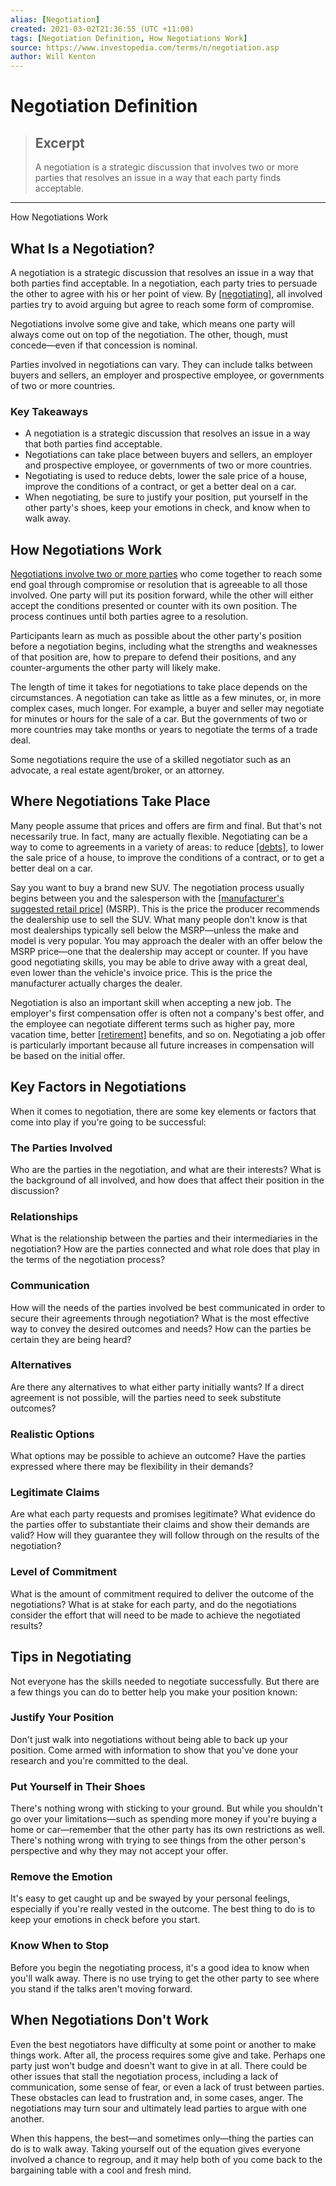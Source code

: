 ```yaml
---
alias: [Negotiation]
created: 2021-03-02T21:36:55 (UTC +11:00)
tags: [Negotiation Definition, How Negotiations Work]
source: https://www.investopedia.com/terms/n/negotiation.asp
author: Will Kenton
---
```


# Negotiation Definition

> ## Excerpt
> A negotiation is a strategic discussion that involves two or more parties that resolves an issue in a way that each party finds acceptable.

---

How Negotiations Work
## What Is a Negotiation?

A negotiation is a strategic discussion that resolves an issue in a way that both parties find acceptable. In a negotiation, each party tries to persuade the other to agree with his or her point of view. By [[negotiating]](https://www.investopedia.com/articles/pf/07/negotiation_tips.asp), all involved parties try to avoid arguing but agree to reach some form of compromise.

Negotiations involve some give and take, which means one party will always come out on top of the negotiation. The other, though, must concede—even if that concession is nominal.

Parties involved in negotiations can vary. They can include talks between buyers and sellers, an employer and prospective employee, or governments of two or more countries.

### Key Takeaways

-   A negotiation is a strategic discussion that resolves an issue in a way that both parties find acceptable.
-   Negotiations can take place between buyers and sellers, an employer and prospective employee, or governments of two or more countries.
-   Negotiating is used to reduce debts, lower the sale price of a house, improve the conditions of a contract, or get a better deal on a car.
-   When negotiating, be sure to justify your position, put yourself in the other party's shoes, keep your emotions in check, and know when to walk away.

## How Negotiations Work

[Negotiations involve two or more parties](https://www.investopedia.com/articles/personal-finance/010516/salary-negotiation-strategies-can-backfire.asp) who come together to reach some end goal through compromise or resolution that is agreeable to all those involved. One party will put its position forward, while the other will either accept the conditions presented or counter with its own position. The process continues until both parties agree to a resolution.

Participants learn as much as possible about the other party's position before a negotiation begins, including what the strengths and weaknesses of that position are, how to prepare to defend their positions, and any counter-arguments the other party will likely make.

The length of time it takes for negotiations to take place depends on the circumstances. A negotiation can take as little as a few minutes, or, in more complex cases, much longer. For example, a buyer and seller may negotiate for minutes or hours for the sale of a car. But the governments of two or more countries may take months or years to negotiate the terms of a trade deal.

Some negotiations require the use of a skilled negotiator such as an advocate, a real estate agent/broker, or an attorney.

## Where Negotiations Take Place

Many people assume that prices and offers are firm and final. But that's not necessarily true. In fact, many are actually flexible. Negotiating can be a way to come to agreements in a variety of areas: to reduce [[debts]](https://www.investopedia.com/terms/d/debt.asp), to lower the sale price of a house, to improve the conditions of a contract, or to get a better deal on a car.

Say you want to buy a brand new SUV. The negotiation process usually begins between you and the salesperson with the [[manufacturer's suggested retail price]](https://www.investopedia.com/terms/m/manufacturers-suggested-retail-price-msrp.asp) (MSRP). This is the price the producer recommends the dealership use to sell the SUV. What many people don't know is that most dealerships typically sell below the MSRP—unless the make and model is very popular. You may approach the dealer with an offer below the MSRP price—one that the dealership may accept or counter. If you have good negotiating skills, you may be able to drive away with a great deal, even lower than the vehicle's invoice price. This is the price the manufacturer actually charges the dealer.

Negotiation is also an important skill when accepting a new job. The employer's first compensation offer is often not a company's best offer, and the employee can negotiate different terms such as higher pay, more vacation time, better [[retirement]](https://www.investopedia.com/terms/r/retirement.asp) benefits, and so on. Negotiating a job offer is particularly important because all future increases in compensation will be based on the initial offer.

## Key Factors in Negotiations

When it comes to negotiation, there are some key elements or factors that come into play if you're going to be successful:

### The Parties Involved

Who are the parties in the negotiation, and what are their interests? What is the background of all involved, and how does that affect their position in the discussion?

### Relationships

What is the relationship between the parties and their intermediaries in the negotiation? How are the parties connected and what role does that play in the terms of the negotiation process?

### Communication

How will the needs of the parties involved be best communicated in order to secure their agreements through negotiation? What is the most effective way to convey the desired outcomes and needs? How can the parties be certain they are being heard?

### Alternatives

Are there any alternatives to what either party initially wants? If a direct agreement is not possible, will the parties need to seek substitute outcomes?

### Realistic Options

What options may be possible to achieve an outcome? Have the parties expressed where there may be flexibility in their demands?

### Legitimate Claims

Are what each party requests and promises legitimate? What evidence do the parties offer to substantiate their claims and show their demands are valid? How will they guarantee they will follow through on the results of the negotiation?

### Level of Commitment

What is the amount of commitment required to deliver the outcome of the negotiations? What is at stake for each party, and do the negotiations consider the effort that will need to be made to achieve the negotiated results?

## Tips in Negotiating

Not everyone has the skills needed to negotiate successfully. But there are a few things you can do to better help you make your position known:

### Justify Your Position

Don't just walk into negotiations without being able to back up your position. Come armed with information to show that you've done your research and you're committed to the deal.

### Put Yourself in Their Shoes

There's nothing wrong with sticking to your ground. But while you shouldn't go over your limitations—such as spending more money if you're buying a home or car—remember that the other party has its own restrictions as well. There's nothing wrong with trying to see things from the other person's perspective and why they may not accept your offer.

### Remove the Emotion

It's easy to get caught up and be swayed by your personal feelings, especially if you're really vested in the outcome. The best thing to do is to keep your emotions in check before you start.

### Know When to Stop

Before you begin the negotiating process, it's a good idea to know when you'll walk away. There is no use trying to get the other party to see where you stand if the talks aren't moving forward.

## When Negotiations Don't Work

Even the best negotiators have difficulty at some point or another to make things work. After all, the process requires some give and take. Perhaps one party just won't budge and doesn't want to give in at all. There could be other issues that stall the negotiation process, including a lack of communication, some sense of fear, or even a lack of trust between parties. These obstacles can lead to frustration and, in some cases, anger. The negotiations may turn sour and ultimately lead parties to argue with one another.

When this happens, the best—and sometimes only—thing the parties can do is to walk away. Taking yourself out of the equation gives everyone involved a chance to regroup, and it may help both of you come back to the bargaining table with a cool and fresh mind.
